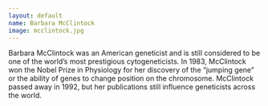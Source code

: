 ```yaml
---
layout: default
name: Barbara McClintock
image: mcclintock.jpg
---
```

Barbara McClintock was an American geneticist and is still considered to be one of the world’s most prestigious cytogeneticists. In 1983, McClintock won the Nobel Prize in Physiology for her discovery of the “jumping gene” or the ability of genes to change position on the chromosome. McClintock passed away in 1992, but her publications still influence geneticists across the world.
